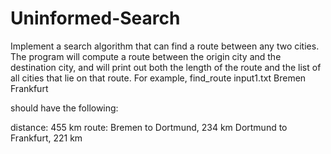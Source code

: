 # Uninformed-Search
Implement a search algorithm that can find a route between any two cities. 
The program will compute a route between the origin city and the destination city, and will print out both the length of the route and the list of all cities that lie on that route. 
For example,
find_route input1.txt Bremen Frankfurt 

should have the following:

distance: 455 km
route:
Bremen to Dortmund, 234 km 
Dortmund to Frankfurt, 221 km
